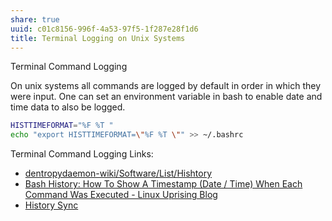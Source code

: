 ```yaml
---
share: true
uuid: c01c8156-996f-4a53-97f5-1f287e28f1d6
title: Terminal Logging on Unix Systems
---
```


Terminal Command Logging

On unix systems all commands are logged by default in order in which they were input. One can set an environment variable in bash to enable date and time data to also be logged.

``` bash
HISTTIMEFORMAT="%F %T "
echo "export HISTTIMEFORMAT=\"%F %T \"" >> ~/.bashrc 
```

Terminal Command Logging Links:

* [dentropydaemon-wiki/Software/List/Hishtory](/undefined)
* [Bash History: How To Show A Timestamp (Date / Time) When Each Command Was Executed - Linux Uprising Blog](https://www.linuxuprising.com/2019/07/bash-history-how-to-show-timestamp-when.html)
* [History Sync](https://awesomeopensource.com/project/wulfgarpro/history-sync?categoryPage=3)